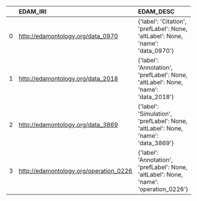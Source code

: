 |    | EDAM_IRI                               | EDAM_DESC                                                                              | OSMO_IRI                                                 | OSMO_DESC              | OSMO_DEF   |
|---:|:---------------------------------------|:---------------------------------------------------------------------------------------|:---------------------------------------------------------|:-----------------------|:-----------|
|  0 | http://edamontology.org/data_0970      | {'label': 'Citation', 'prefLabel': None, 'altLabel': None, 'name': 'data_0970'}        | https://purl.vimmp.eu/semantics/otras/otras.ttl#citation | {'name': 'Citation'}   | []         |
|  1 | http://edamontology.org/data_2018      | {'label': 'Annotation', 'prefLabel': None, 'altLabel': None, 'name': 'data_2018'}      | https://emmc.eu/semantics/evmpo/evmpo.ttl#annotation     | {'name': 'Annotation'} | []         |
|  2 | http://edamontology.org/data_3869      | {'label': 'Simulation', 'prefLabel': None, 'altLabel': None, 'name': 'data_3869'}      | https://emmc.eu/semantics/evmpo/evmpo.ttl#simulation     | {'name': 'Simulation'} | []         |
|  3 | http://edamontology.org/operation_0226 | {'label': 'Annotation', 'prefLabel': None, 'altLabel': None, 'name': 'operation_0226'} | https://emmc.eu/semantics/evmpo/evmpo.ttl#annotation     | {'name': 'Annotation'} | []         |